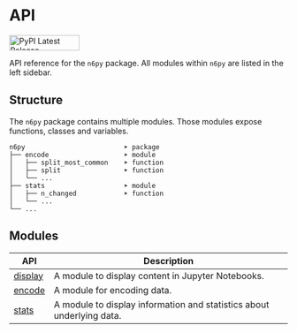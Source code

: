 # API

<p>
  <a href="https://pypi.org/project/n6py" target="_blank">
    <img src="https://img.shields.io/pypi/v/n6py?color=%23141414&style=for-the-badge" alt="PyPI Latest Release" width="127" height="28">
  </a>
</p>

API reference for the `n6py` package. All modules within `n6py` are listed in the left sidebar.

## Structure

The `n6py` package contains multiple modules. Those modules expose functions, classes and variables.

```
n6py                         ➤ package
├── encode                   ➤ module
│   ├── split_most_common    ➤ function
│   ├── split                ➤ function
│   └── ...
├── stats                    ➤ module
│   ├── n_changed            ➤ function
│   └── ...
└── ...
```

## Modules

| API                     | Description                                                           |
| ----------------------- | --------------------------------------------------------------------- |
| [display](/api/display) | A module to display content in Jupyter Notebooks.                     |
| [encode](/api/encode)   | A module for encoding data.                                           |
| [stats](/api/stats)     | A module to display information and statistics about underlying data. |
